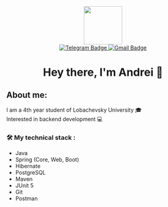 <div id="header" align="center">
  <img src="https://media.giphy.com/media/M9gbBd9nbDrOTu1Mqx/giphy.gif" width="100"/>

  <div id="badges">
    <a href="https://t.me/eikhe">
      <img src="https://img.shields.io/badge/Telegram-blue?style=for-the-badge&logo=telegram&logoColor=white" alt="Telegram Badge"/>
    </a>
    <a href="mailto:eykheandrey17@gmail.com">
      <img src="https://img.shields.io/badge/Gmail-red?style=for-the-badge&logo=gmail&logoColor=white" alt="Gmail Badge"/>
    </a>
  </div>

  <h1>
    Hey there, I'm Andrei 👋
  </h1>
</div>

## About me:
I am a 4th year student of Lobachevsky University 🎓   
Interested in backend development 💻

### :hammer_and_wrench: My technical stack :
* Java
* Spring (Core, Web, Boot)
* Hibernate
* PostgreSQL
* Maven
* JUnit 5
* Git
* Postman
